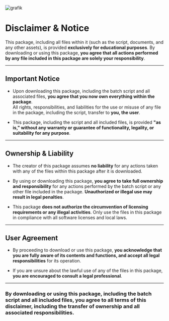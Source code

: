 ![grafik](https://github.com/user-attachments/assets/d8280d1d-c7e1-4220-9480-08d25887380d)


# Disclaimer & Notice

This package, including all files within it (such as the script, documents, and any other assets), is provided **exclusively for educational purposes**. By downloading or using this package, **you agree that all actions performed by any file included in this package are solely your responsibility**.

---

## Important Notice

- Upon downloading this package, including the batch script and all associated files, **you agree that you now own everything within the package**.  
  All rights, responsibilities, and liabilities for the use or misuse of any file in the package, including the script, transfer to **you, the user**.

- This package, including the script and all included files, is provided **"as is," without any warranty or guarantee of functionality, legality, or suitability for any purpose**.

---

## Ownership & Liability

- The creator of this package assumes **no liability** for any actions taken with any of the files within this package after it is downloaded.

- By using or downloading this package, **you agree to take full ownership and responsibility** for any actions performed by the batch script or any other file included in the package. **Unauthorized or illegal use may result in legal penalties**.

- This package **does not authorize the circumvention of licensing requirements or any illegal activities**. Only use the files in this package in compliance with all software licenses and local laws.

---

## User Agreement

- By proceeding to download or use this package, **you acknowledge that you are fully aware of its contents and functions, and accept all legal responsibilities** for its operation.

- If you are unsure about the lawful use of any of the files in this package, **you are encouraged to consult a legal professional**.

---

### By downloading or using this package, including the batch script and all included files, you agree to all terms of this disclaimer, including the transfer of ownership and all associated responsibilities.
